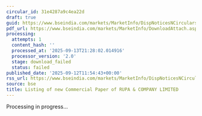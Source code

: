 ```yaml
---
circular_id: 31e4287a9c4ea22d
draft: true
guid: https://www.bseindia.com/markets/MarketInfo/DispNoticesNCirculars.aspx?Noticeid={DB349DCB-9745-47D6-B2A6-2890E4524B9C}&noticeno=20250912-62&dt=09/12/2025&icount=62&totcount=103&flag=0
pdf_url: https://www.bseindia.com/markets/MarketInfo/DownloadAttach.aspx?id=20250912-62&attachedId=
processing:
  attempts: 1
  content_hash: ''
  processed_at: '2025-09-13T21:28:02.014916'
  processor_version: '2.0'
  stage: download_failed
  status: failed
published_date: '2025-09-12T11:54:43+00:00'
rss_url: https://www.bseindia.com/markets/MarketInfo/DispNoticesNCirculars.aspx?Noticeid={DB349DCB-9745-47D6-B2A6-2890E4524B9C}&noticeno=20250912-62&dt=09/12/2025&icount=62&totcount=103&flag=0
source: bse
title: Listing of new Commercial Paper of RUPA & COMPANY LIMITED
---
```


Processing in progress...